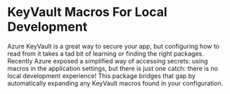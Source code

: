 # KeyVault Macros For Local Development

Azure KeyVault is a great way to secure your app, but configuring how to read from it takes a tad bit of learning or finding the right packages. Recently Azure exposed a simplified way of accessing secrets: using macros in the application settings, but there is just one catch: there is no local development experience! This package bridges that gap by automatically expanding any KeyVault macros found in your configuration.

